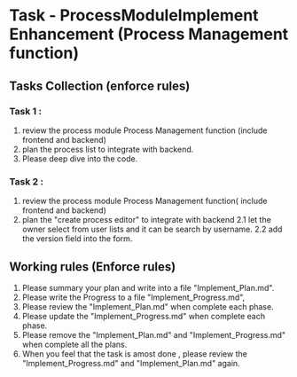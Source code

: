 # Task - ProcessModuleImplement Enhancement (Process Management function)

## Tasks Collection (enforce rules)
### Task 1 :
1. review the process module Process Management function (include frontend and backend)
2. plan the process list to integrate with backend.
3. Please deep dive into the code.

### Task 2 :
1. review the process module Process Management function( include frontend and backend)
2. plan the "create process editor" to integrate with backend
    2.1 let the owner select from user lists and it can be search by username.
    2.2 add the version field into the form.


## Working rules (Enforce rules)
1. Please summary your plan and write into a file "Implement_Plan.md".
2. Please write the Progress to a file "Implement_Progress.md", 
3. Please review the "Implement_Plan.md" when complete each phase. 
4. Please update the "Implement_Progress.md" when complete each phase.
5. Please remove the "Implement_Plan.md" and "Implement_Progress.md" when complete all the plans.
6. When you feel that the task is amost done , please review the "Implement_Progress.md" and "Implement_Plan.md" again.
